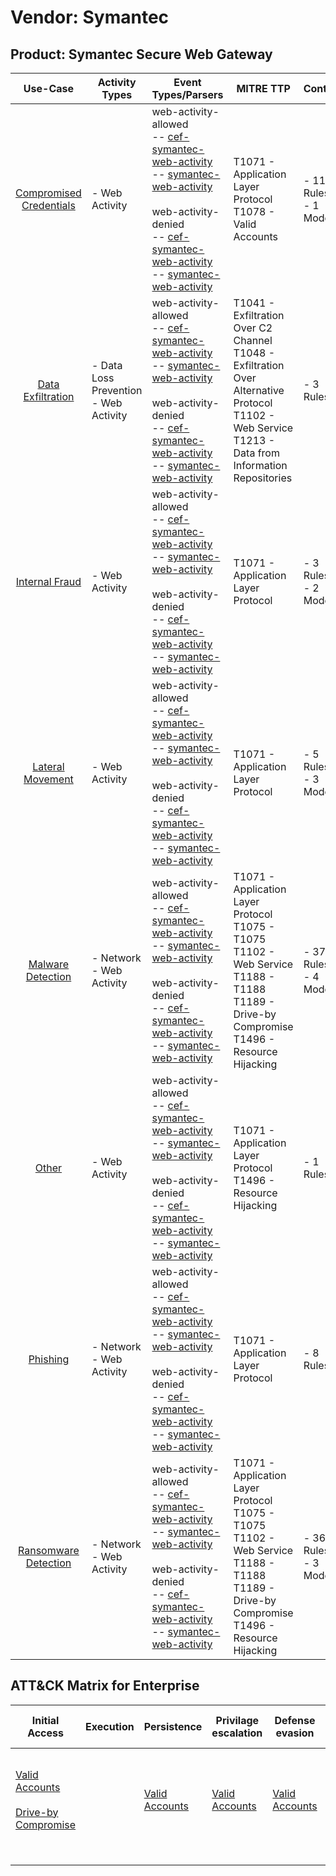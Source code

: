 Vendor: Symantec
================
Product: Symantec Secure Web Gateway
------------------------------------
|                                 Use-Case                                  | Activity Types                           | Event Types/Parsers                                                                                                                                                                                                                                                                                                                                                                                           | MITRE TTP                                                                                                                                                       | Content                    |
|:-------------------------------------------------------------------------:| ---------------------------------------- | ------------------------------------------------------------------------------------------------------------------------------------------------------------------------------------------------------------------------------------------------------------------------------------------------------------------------------------------------------------------------------------------------------------- | --------------------------------------------------------------------------------------------------------------------------------------------------------------- | -------------------------- |
| [Compromised Credentials](../UseCases/usecase_compromised_credentials.md) | - Web Activity                           |  web-activity-allowed<br> -- [cef-symantec-web-activity](../Parsers/parserContent_cef-symantec-web-activity.md)<br> -- [symantec-web-activity](../Parsers/parserContent_symantec-web-activity.md)<br><br> web-activity-denied<br> -- [cef-symantec-web-activity](../Parsers/parserContent_cef-symantec-web-activity.md)<br> -- [symantec-web-activity](../Parsers/parserContent_symantec-web-activity.md)<br> | T1071 - Application Layer Protocol<br>T1078 - Valid Accounts<br>                                                                                                |  - 11 Rules<br> - 1 Models |
|       [Data Exfiltration](../UseCases/usecase_data_exfiltration.md)       | - Data Loss Prevention<br>- Web Activity |  web-activity-allowed<br> -- [cef-symantec-web-activity](../Parsers/parserContent_cef-symantec-web-activity.md)<br> -- [symantec-web-activity](../Parsers/parserContent_symantec-web-activity.md)<br><br> web-activity-denied<br> -- [cef-symantec-web-activity](../Parsers/parserContent_cef-symantec-web-activity.md)<br> -- [symantec-web-activity](../Parsers/parserContent_symantec-web-activity.md)<br> | T1041 - Exfiltration Over C2 Channel<br>T1048 - Exfiltration Over Alternative Protocol<br>T1102 - Web Service<br>T1213 - Data from Information Repositories<br> |  - 3 Rules<br>             |
|          [Internal Fraud](../UseCases/usecase_internal_fraud.md)          | - Web Activity                           |  web-activity-allowed<br> -- [cef-symantec-web-activity](../Parsers/parserContent_cef-symantec-web-activity.md)<br> -- [symantec-web-activity](../Parsers/parserContent_symantec-web-activity.md)<br><br> web-activity-denied<br> -- [cef-symantec-web-activity](../Parsers/parserContent_cef-symantec-web-activity.md)<br> -- [symantec-web-activity](../Parsers/parserContent_symantec-web-activity.md)<br> | T1071 - Application Layer Protocol<br>                                                                                                                          |  - 3 Rules<br> - 2 Models  |
|        [Lateral Movement](../UseCases/usecase_lateral_movement.md)        | - Web Activity                           |  web-activity-allowed<br> -- [cef-symantec-web-activity](../Parsers/parserContent_cef-symantec-web-activity.md)<br> -- [symantec-web-activity](../Parsers/parserContent_symantec-web-activity.md)<br><br> web-activity-denied<br> -- [cef-symantec-web-activity](../Parsers/parserContent_cef-symantec-web-activity.md)<br> -- [symantec-web-activity](../Parsers/parserContent_symantec-web-activity.md)<br> | T1071 - Application Layer Protocol<br>                                                                                                                          |  - 5 Rules<br> - 3 Models  |
|       [Malware Detection](../UseCases/usecase_malware_detection.md)       | - Network<br>- Web Activity              |  web-activity-allowed<br> -- [cef-symantec-web-activity](../Parsers/parserContent_cef-symantec-web-activity.md)<br> -- [symantec-web-activity](../Parsers/parserContent_symantec-web-activity.md)<br><br> web-activity-denied<br> -- [cef-symantec-web-activity](../Parsers/parserContent_cef-symantec-web-activity.md)<br> -- [symantec-web-activity](../Parsers/parserContent_symantec-web-activity.md)<br> | T1071 - Application Layer Protocol<br>T1075 - T1075<br>T1102 - Web Service<br>T1188 - T1188<br>T1189 - Drive-by Compromise<br>T1496 - Resource Hijacking<br>    |  - 37 Rules<br> - 4 Models |
|                   [Other](../UseCases/usecase_other.md)                   | - Web Activity                           |  web-activity-allowed<br> -- [cef-symantec-web-activity](../Parsers/parserContent_cef-symantec-web-activity.md)<br> -- [symantec-web-activity](../Parsers/parserContent_symantec-web-activity.md)<br><br> web-activity-denied<br> -- [cef-symantec-web-activity](../Parsers/parserContent_cef-symantec-web-activity.md)<br> -- [symantec-web-activity](../Parsers/parserContent_symantec-web-activity.md)<br> | T1071 - Application Layer Protocol<br>T1496 - Resource Hijacking<br>                                                                                            |  - 1 Rules<br>             |
|                [Phishing](../UseCases/usecase_phishing.md)                | - Network<br>- Web Activity              |  web-activity-allowed<br> -- [cef-symantec-web-activity](../Parsers/parserContent_cef-symantec-web-activity.md)<br> -- [symantec-web-activity](../Parsers/parserContent_symantec-web-activity.md)<br><br> web-activity-denied<br> -- [cef-symantec-web-activity](../Parsers/parserContent_cef-symantec-web-activity.md)<br> -- [symantec-web-activity](../Parsers/parserContent_symantec-web-activity.md)<br> | T1071 - Application Layer Protocol<br>                                                                                                                          |  - 8 Rules<br>             |
|    [Ransomware Detection](../UseCases/usecase_ransomware_detection.md)    | - Network<br>- Web Activity              |  web-activity-allowed<br> -- [cef-symantec-web-activity](../Parsers/parserContent_cef-symantec-web-activity.md)<br> -- [symantec-web-activity](../Parsers/parserContent_symantec-web-activity.md)<br><br> web-activity-denied<br> -- [cef-symantec-web-activity](../Parsers/parserContent_cef-symantec-web-activity.md)<br> -- [symantec-web-activity](../Parsers/parserContent_symantec-web-activity.md)<br> | T1071 - Application Layer Protocol<br>T1075 - T1075<br>T1102 - Web Service<br>T1188 - T1188<br>T1189 - Drive-by Compromise<br>T1496 - Resource Hijacking<br>    |  - 36 Rules<br> - 3 Models |

ATT&CK Matrix for Enterprise
----------------------------
| Initial Access                                                                                                                              | Execution | Persistence                                                         | Privilage escalation                                                | Defense evasion                                                     | Credential Access | Discovery | Lateral Movement | Collection                                                                              | Command and Control                                                                                                                             | Exfiltration                                                                                                                                                                 | Impact                                                                  |
| ------------------------------------------------------------------------------------------------------------------------------------------- | --------- | ------------------------------------------------------------------- | ------------------------------------------------------------------- | ------------------------------------------------------------------- | ----------------- | --------- | ---------------- | --------------------------------------------------------------------------------------- | ----------------------------------------------------------------------------------------------------------------------------------------------- | ---------------------------------------------------------------------------------------------------------------------------------------------------------------------------- | ----------------------------------------------------------------------- |
| [Valid Accounts](https://attack.mitre.org/techniques/T1078)<br><br>[Drive-by Compromise](https://attack.mitre.org/techniques/T1189)<br><br> |           | [Valid Accounts](https://attack.mitre.org/techniques/T1078)<br><br> | [Valid Accounts](https://attack.mitre.org/techniques/T1078)<br><br> | [Valid Accounts](https://attack.mitre.org/techniques/T1078)<br><br> |                   |           |                  | [Data from Information Repositories](https://attack.mitre.org/techniques/T1213)<br><br> | [Web Service](https://attack.mitre.org/techniques/T1102)<br><br>[Application Layer Protocol](https://attack.mitre.org/techniques/T1071)<br><br> | [Exfiltration Over Alternative Protocol](https://attack.mitre.org/techniques/T1048)<br><br>[Exfiltration Over C2 Channel](https://attack.mitre.org/techniques/T1041)<br><br> | [Resource Hijacking](https://attack.mitre.org/techniques/T1496)<br><br> |